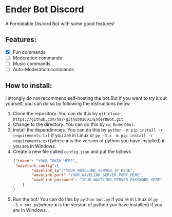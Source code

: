 # Ender Bot Discord
A Formidable Discord Bot with some good features!

## Features:
- [x] Fun commands
- [ ] Moderation commands
- [ ] Music commands
- [ ] Auto-Moderation commands

## How to install:
I strongly do not recommend self-hosting the bot.But if you want to try it out yourself, you can do so by following the instructions below.

1. Clone the repository. You can do this by `git clone https://github.com/nav-github01001/EnderDBot.git`.
2. Change to the directory. You can do this by `cd EnderDBot`.
3. Install the dependencies. You can do this by `python -m pip install -r requirements.txt` if you are in Linux
    or `py -3.x -m pip install -r requirements.txt`(where **x** is the version of python you have installed) if you are in Windows. 
4. Create a new file called `config.json` and put the follows
    ```json
    {"token": "YOUR_TOKEN_HERE",
     "wavelink_config":{
            "wavelink_ip":"YOUR_WAVELINK_SERVER_IP_HERE",
            "wavelink_port":"YOUR_WAVELINK_SERVER_PORT_HERE",
            "wavelink_password": "YOUR_WAVELINK_SERVER_PASSWORD_HERE"
        }
    }
    ```
5. Run the bot! You can do this by `python bot.py` if you're in Linux or `py -3.x bot.py`(where **x** is the version of python you have installed) if you are in Windows. .
